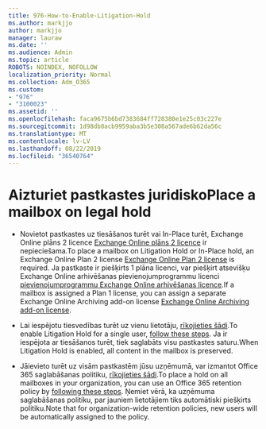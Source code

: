```yaml
---
title: 976-How-to-Enable-Litigation-Hold
ms.author: markjjo
author: markjjo
manager: lauraw
ms.date: ''
ms.audience: Admin
ms.topic: article
ROBOTS: NOINDEX, NOFOLLOW
localization_priority: Normal
ms.collection: Adm_O365
ms.custom:
- "976"
- "3100023"
ms.assetid: ''
ms.openlocfilehash: faca9675b6bd7383684ff728380e1e25c03c227e
ms.sourcegitcommit: 1d98db8acb9959aba3b5e308a567ade6b62da56c
ms.translationtype: MT
ms.contentlocale: lv-LV
ms.lasthandoff: 08/22/2019
ms.locfileid: "36540764"
---
```

# <a name="place-a-mailbox-on-legal-hold"></a><span data-ttu-id="b48f0-102">Aizturiet pastkastes juridisko</span><span class="sxs-lookup"><span data-stu-id="b48f0-102">Place a mailbox on legal hold</span></span>

- <span data-ttu-id="b48f0-103">Novietot pastkastes uz tiesāšanos turēt vai In-Place turēt, Exchange Online plāns 2 licence [Exchange Online plāns 2 licence](https://docs.microsoft.com/office365/servicedescriptions/office-365-platform-service-description/office-365-plan-options) ir nepieciešama.</span><span class="sxs-lookup"><span data-stu-id="b48f0-103">To place a mailbox on Litigation Hold or In-Place hold, an Exchange Online Plan 2 license [Exchange Online Plan 2 license](https://docs.microsoft.com/office365/servicedescriptions/office-365-platform-service-description/office-365-plan-options) is required.</span></span> <span data-ttu-id="b48f0-104">Ja pastkaste ir piešķirts 1 plāna licenci, var piešķirt atsevišķu Exchange Online arhivēšanas pievienojumprogrammu licenci [pievienojumprogrammu Exchange Online arhivēšanas licence](https://docs.microsoft.com/office365/servicedescriptions/exchange-online-archiving-service-description).</span><span class="sxs-lookup"><span data-stu-id="b48f0-104">If a mailbox is assigned a Plan 1 license, you can assign a separate Exchange Online Archiving add-on license [Exchange Online Archiving add-on license](https://docs.microsoft.com/office365/servicedescriptions/exchange-online-archiving-service-description).</span></span>

- <span data-ttu-id="b48f0-105">Lai iespējotu tiesvedības turēt uz vienu lietotāju, [rīkojieties šādi](https://docs.microsoft.com/office365/SecurityCompliance/place-a-mailbox-on-litigation-hold).</span><span class="sxs-lookup"><span data-stu-id="b48f0-105">To enable Litigation Hold for a single user, [follow these steps](https://docs.microsoft.com/office365/SecurityCompliance/place-a-mailbox-on-litigation-hold).</span></span> <span data-ttu-id="b48f0-106">Ja ir iespējota ar tiesāšanos turēt, tiek saglabāts visu pastkastes saturu.</span><span class="sxs-lookup"><span data-stu-id="b48f0-106">When Litigation Hold is enabled, all content in the mailbox is preserved.</span></span>

- <span data-ttu-id="b48f0-107">Jāievieto turēt uz visām pastkastēm jūsu uzņēmumā, var izmantot Office 365 saglabāšanas politiku, [rīkojieties šādi](https://docs.microsoft.com/office365/securitycompliance/create-a-litigation-hold).</span><span class="sxs-lookup"><span data-stu-id="b48f0-107">To place a hold on all mailboxes in your organization, you can use an Office 365 retention policy by  [following these steps](https://docs.microsoft.com/office365/securitycompliance/create-a-litigation-hold).</span></span> <span data-ttu-id="b48f0-108">Ņemiet vērā, ka uzņēmuma saglabāšanas politiku, par jauniem lietotājiem tiks automātiski piešķirts politiku.</span><span class="sxs-lookup"><span data-stu-id="b48f0-108">Note that for organization-wide retention policies, new users will be automatically assigned to the policy.</span></span>
